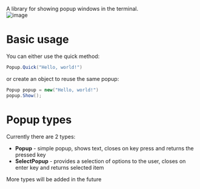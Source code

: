 A library for showing popup windows in the terminal.  
![image](https://private-user-images.githubusercontent.com/145489575/442511978-1c940825-c92f-457d-b339-2cf6d1aeef91.png?jwt=eyJhbGciOiJIUzI1NiIsInR5cCI6IkpXVCJ9.eyJpc3MiOiJnaXRodWIuY29tIiwiYXVkIjoicmF3LmdpdGh1YnVzZXJjb250ZW50LmNvbSIsImtleSI6ImtleTUiLCJleHAiOjE3NDY5NzU0NjEsIm5iZiI6MTc0Njk3NTE2MSwicGF0aCI6Ii8xNDU0ODk1NzUvNDQyNTExOTc4LTFjOTQwODI1LWM5MmYtNDU3ZC1iMzM5LTJjZjZkMWFlZWY5MS5wbmc_WC1BbXotQWxnb3JpdGhtPUFXUzQtSE1BQy1TSEEyNTYmWC1BbXotQ3JlZGVudGlhbD1BS0lBVkNPRFlMU0E1M1BRSzRaQSUyRjIwMjUwNTExJTJGdXMtZWFzdC0xJTJGczMlMkZhd3M0X3JlcXVlc3QmWC1BbXotRGF0ZT0yMDI1MDUxMVQxNDUyNDFaJlgtQW16LUV4cGlyZXM9MzAwJlgtQW16LVNpZ25hdHVyZT0yNDhiMDc4YTU1MTgzMWRkMmE2MDcwNDIzZTU0YjhlODlmZTA4ZDU0ODNhNTJhNTFmODQ1Yzg3OGRmM2U4YTFlJlgtQW16LVNpZ25lZEhlYWRlcnM9aG9zdCJ9.0x4H9VlWce_RCH-GjQgeQJDFVwz3tGD3Iyi_vJZHEHE)
# Basic usage
You can either use the quick method:
```cs
Popup.Quick("Hello, world!")
```
or create an object to reuse the same popup:
```cs
Popup popup = new("Hello, world!")
popup.Show();
```
# Popup types
Currently there are 2 types:
- **Popup** - simple popup, shows text, closes on key press and returns the pressed key
- **SelectPopup** - provides a selection of options to the user, closes on enter key and returns selected item

More types will be added in the future
